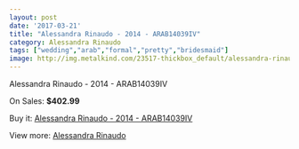 ```yaml
---
layout: post
date: '2017-03-21'
title: "Alessandra Rinaudo - 2014 - ARAB14039IV"
category: Alessandra Rinaudo
tags: ["wedding","arab","formal","pretty","bridesmaid"]
image: http://img.metalkind.com/23517-thickbox_default/alessandra-rinaudo-2014-arab14039iv.jpg
---
```

Alessandra Rinaudo - 2014 - ARAB14039IV

On Sales: **$402.99**
<a href="https://www.metalkind.com/en/alessandra-rinaudo/9822-alessandra-rinaudo-2014-arab14039iv.html"><amp-img layout="responsive" width="600" height="600" src="//img.metalkind.com/23517-thickbox_default/alessandra-rinaudo-2014-arab14039iv.jpg" alt="Alessandra Rinaudo - 2014 - ARAB14039IV 0" /></a>
<a href="https://www.metalkind.com/en/alessandra-rinaudo/9822-alessandra-rinaudo-2014-arab14039iv.html"><amp-img layout="responsive" width="600" height="600" src="//img.metalkind.com/23518-thickbox_default/alessandra-rinaudo-2014-arab14039iv.jpg" alt="Alessandra Rinaudo - 2014 - ARAB14039IV 1" /></a>

Buy it: [Alessandra Rinaudo - 2014 - ARAB14039IV](https://www.metalkind.com/en/alessandra-rinaudo/9822-alessandra-rinaudo-2014-arab14039iv.html "Alessandra Rinaudo - 2014 - ARAB14039IV")

View more: [Alessandra Rinaudo](https://www.metalkind.com/en/117-alessandra-rinaudo "Alessandra Rinaudo")